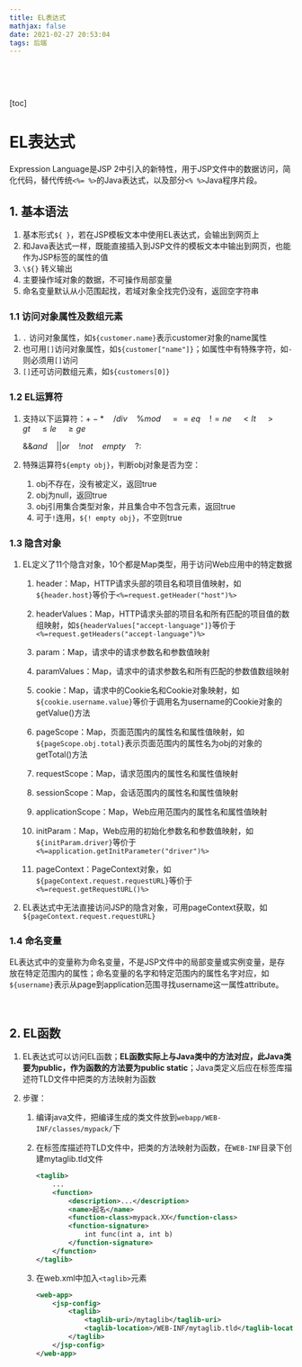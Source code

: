 ```yaml
---
title: EL表达式
mathjax: false
date: 2021-02-27 20:53:04
tags: 后端
---
```


&nbsp;

<!-- more -->

<!-- toc -->

&nbsp;

[toc]



# EL表达式

Expression Language是JSP 2中引入的新特性，用于JSP文件中的数据访问，简化代码，替代传统`<%= %>`的Java表达式，以及部分`<% %>`Java程序片段。



## 1. 基本语法

1. 基本形式`${ }`，若在JSP模板文本中使用EL表达式，会输出到网页上
2. 和Java表达式一样，既能直接插入到JSP文件的模板文本中输出到网页，也能作为JSP标签的属性的值
3. `\${}` 转义输出
4. 主要操作域对象的数据，不可操作局部变量
5. 命名变量默认从小范围起找，若域对象全找完仍没有，返回空字符串

### 1.1 访问对象属性及数组元素

1. `.` 访问对象属性，如`${customer.name}`表示customer对象的name属性
2. 也可用`[]`访问对象属性，如`${customer["name"]}`；如属性中有特殊字符，如`-`则必须用`[]`访问
3. `[]`还可访问数组元素，如`${customers[0]}`

### 1.2 EL运算符

1. 支持以下运算符：$+-*\quad/div\quad\%mod\quad==eq\quad!=ne\quad<lt\quad>gt\quad \le le \quad \ge ge$

	$\&\&and\quad||or\quad!not\quad empty\quad ?:$

2. 特殊运算符`${empty obj}`，判断obj对象是否为空：

	1. obj不存在，没有被定义，返回true
	2. obj为null，返回true
	3. obj引用集合类型对象，并且集合中不包含元素，返回true
	4. 可于`!`连用，`${! empty obj}`，不空则true

### 1.3 隐含对象

1. EL定义了11个隐含对象，10个都是Map类型，用于访问Web应用中的特定数据

	1. header：Map，HTTP请求头部的项目名和项目值映射，如`${header.host}`等价于`<%=request.getHeader("host")%>`

	2. headerValues：Map，HTTP请求头部的项目名和所有匹配的项目值的数组映射，如`${headerValues["accept-language"]}`等价于`<%=request.getHeaders("accept-language")%>`

	3. param：Map，请求中的请求参数名和参数值映射

	4. paramValues：Map，请求中的请求参数名和所有匹配的参数值数组映射

	5. cookie：Map，请求中的Cookie名和Cookie对象映射，如`${cookie.username.value}`等价于调用名为username的Cookie对象的getValue()方法

		

	6. pageScope：Map，页面范围内的属性名和属性值映射，如`${pageScope.obj.total}`表示页面范围内的属性名为obj的对象的getTotal()方法

	7. requestScope：Map，请求范围内的属性名和属性值映射

	8. sessionScope：Map，会话范围内的属性名和属性值映射

	9. applicationScope：Map，Web应用范围内的属性名和属性值映射

		

	10. initParam：Map，Web应用的初始化参数名和参数值映射，如`${initParam.driver}`等价于`<%=application.getInitParameter("driver")%>`

		

	11. pageContext：PageContext对象，如`${pageContext.request.requestURL}`等价于`<%=request.getRequestURL()%>`

2. EL表达式中无法直接访问JSP的隐含对象，可用pageContext获取，如`${pageContext.request.requestURL}`

### 1.4 命名变量

EL表达式中的变量称为命名变量，不是JSP文件中的局部变量或实例变量，是存放在特定范围内的属性；命名变量的名字和特定范围内的属性名字对应，如`${username}`表示从page到application范围寻找username这一属性attribute。

&nbsp;

## 2. EL函数

1. EL表达式可以访问EL函数；**EL函数实际上与Java类中的方法对应，此Java类要为public，作为函数的方法要为public static**；Java类定义后应在标签库描述符TLD文件中把类的方法映射为函数

2. 步骤：

	1. 编译java文件，把编译生成的类文件放到`webapp/WEB-INF/classes/mypack/`下

	2. 在标签库描述符TLD文件中，把类的方法映射为函数，在`WEB-INF`目录下创建mytaglib.tld文件

		```xml
		<taglib>
			...
		    <function>
		    	<description>...</description>
		        <name>起名</name>
		        <function-class>mypack.XX</function-class>
		        <function-signature>
		        	int func(int a, int b)
		        </function-signature>
		    </function>
		</taglib>
		```

	3. 在web.xml中加入`<taglib>`元素

		```xml
		<web-app>
		    <jsp-config>
		        <taglib>
		            <taglib-uri>/mytaglib</taglib-uri>
		            <taglib-location>/WEB-INF/mytaglib.tld</taglib-location>
		        </taglib>
		    </jsp-config>
		</web-app>
		```

		
